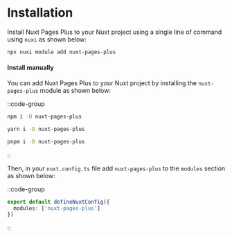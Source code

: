 # Installation

Install Nuxt Pages Plus to your Nuxt project using a single line of command using `nuxi` as shown below:

```bash [npx]
npx nuxi module add nuxt-pages-plus
```

#### Install manually

You can add Nuxt Pages Plus to your Nuxt project by installing the `nuxt-pages-plus` module as shown below:

::code-group

  ```bash [npm]
  npm i -D nuxt-pages-plus
  ```

  ```bash [yarn]
  yarn i -D nuxt-pages-plus
  ```

  ```bash [pnpm]
  pnpm i -D nuxt-pages-plus
  ```

::

Then, in your `nuxt.config.ts` file add `nuxt-pages-plus` to the `modules` section as shown below:

::code-group
```ts [nuxt.config.ts] {2}
export default defineNuxtConfig({
  modules: ['nuxt-pages-plus']
})
```
::

